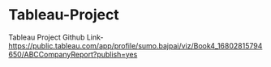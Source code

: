 # Tableau-Project
Tableau Project Github Link-https://public.tableau.com/app/profile/sumo.bajpai/viz/Book4_16802815794650/ABCCompanyReport?publish=yes
                            
